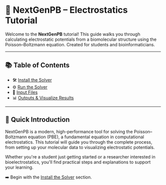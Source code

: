 # 🔬 NextGenPB – Electrostatics Tutorial

Welcome to the **NextGenPB** tutorial! This guide walks you through calculating electrostatic potentials from a biomolecular structure using the Poisson–Boltzmann equation.
Created for students and bioinformaticians.

---

## 📚 Table of Contents

- 🛠️ [Install the Solver](install.md)
- ⚙️ [Run the Solver](run.md)
- 📁 [Input Files](files.md)
- 📊 [Outputs & Visualize Results](visualize.md)



---

## 🚀 Quick Introduction
NextGenPB is a modern, high-performance tool for solving the Poisson–Boltzmann equation (PBE), a fundamental equation in computational electrostatics. This tutorial will guide you through the complete process, from setting up your molecular data to visualizing electrostatic potentials.

Whether you're a student just getting started or a researcher interested in bioelectrostatics, you'll find practical steps and explanations to support your learning.

➡️ Begin with the [Install the Solver](install.md) section.
